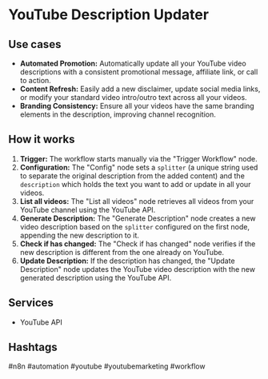 # YouTube Description Updater

## Use cases

-   **Automated Promotion:** Automatically update all your YouTube video descriptions with a consistent promotional message, affiliate link, or call to action.
-   **Content Refresh:** Easily add a new disclaimer, update social media links, or modify your standard video intro/outro text across all your videos.
-   **Branding Consistency:** Ensure all your videos have the same branding elements in the description, improving channel recognition.

## How it works

1.  **Trigger:** The workflow starts manually via the "Trigger Workflow" node.
2.  **Configuration:** The "Config" node sets a `splitter` (a unique string used to separate the original description from the added content) and the `description` which holds the text you want to add or update in all your videos.
3.  **List all videos:** The "List all videos" node retrieves all videos from your YouTube channel using the YouTube API.
4.  **Generate Description:** The "Generate Description" node creates a new video description based on the `splitter` configured on the first node, appending the new description to it.
5.  **Check if has changed:** The "Check if has changed" node verifies if the new description is different from the one already on YouTube.
6.  **Update Description:** If the description has changed, the "Update Description" node updates the YouTube video description with the new generated description using the YouTube API.

## Services

-   YouTube API

## Hashtags

#n8n #automation #youtube #youtubemarketing #workflow
